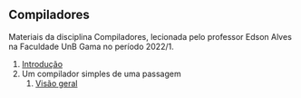 ## Compiladores

Materiais da disciplina Compiladores, lecionada pelo professor Edson Alves na Faculdade UnB Gama no período 2022/1.

1. [Introdução](introducao/introducao.pdf)
1. Um compilador simples de uma passagem
    1. [Visão geral](visao_geral/visao_geral.pdf)
